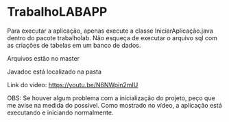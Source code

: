# TrabalhoLABAPP
Para executar a aplicação, apenas execute a classe IniciarAplicação.java dentro do pacote trabalholab. 
Não esqueça de executar o arquivo sql com as criações de tabelas em um banco de dados.

Arquivos estão no master

Javadoc está localizado na pasta

Link do vídeo: https://youtu.be/N6NWpin2mIU

OBS: Se houver algum problema com a inicialização do projeto, peço que me avise na medida do possível. Como mostrado no vídeo, a aplicação está executando e iniciando normalmente.
